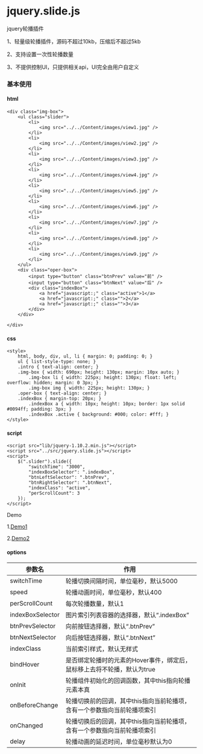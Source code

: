 # jquery.slide.js
jquery轮播插件

1、轻量级轮播插件，源码不超过10kb，压缩后不超过5kb

2、支持设置一次性轮播数量

3、不提供控制UI，只提供相关api，UI完全由用户自定义


### 基本使用
#### html
```
<div class="img-box">
    <ul class="slider">
        <li>
            <img src="../../Content/images/view1.jpg" />
        </li>
        <li>
            <img src="../../Content/images/view2.jpg" />
        </li>
        <li>
            <img src="../../Content/images/view3.jpg" />
        </li>
        <li>
            <img src="../../Content/images/view4.jpg" />
        </li>
        <li>
            <img src="../../Content/images/view5.jpg" />
        </li>
        <li>
            <img src="../../Content/images/view6.jpg" />
        </li>
        <li>
            <img src="../../Content/images/view7.jpg" />
        </li>
        <li>
            <img src="../../Content/images/view8.jpg" />
        </li>
        <li>
            <img src="../../Content/images/view9.jpg" />
        </li>
    </ul>
    <div class="oper-box">
        <input type="button" class="btnPrev" value="前" />
        <input type="button" class="btnNext" value="后" />
        <div class="indexBox">
            <a href="javascript:;" class="active">1</a>
            <a href="javascript:;" class="">2</a>
            <a href="javascript:;" class="">3</a>
        </div>
    </div>

</div>
```

#### css
```
<style>
    html, body, div, ul, li { margin: 0; padding: 0; }
    ul { list-style-type: none; }
    .intro { text-align: center; }
    .img-box { width: 690px; height: 130px; margin: 10px auto; }
        .img-box li { width: 225px; height: 130px; float: left; overflow: hidden; margin: 0 3px; }
        .img-box img { width: 225px; height: 130px; }
    .oper-box { text-align: center; }
    .indexBox { margin-top: 20px; }
        .indexBox a { width: 10px; height: 10px; border: 1px solid #0094ff; padding: 3px; }
        .indexBox .active { background: #000; color: #fff; }
</style>
```

#### script
```
<script src="lib/jquery-1.10.2.min.js"></script>
<script src="../src/jquery.slide.js"></script>
<script>
    $(".slider").slide({
        "switchTime": "3000",
        "indexBoxSelector": ".indexBox",
        "btnLeftSelector": ".btnPrev",
        "btnRightSelector": ".btnNext",
        "indexClass": "active",
        "perScrollCount": 3
    });
</script>
```
Demo

1.<a href="http://luopq.com/demo/slide/examples/index.html" target="_blank">Demo1</a>

2.<a href="http://luopq.com/demo/osum/index.html" target="_blank">Demo2</a>


#### options
| 参数名 | 作用 |
| ----  | ---- |
|switchTime| 轮播切换间隔时间，单位毫秒，默认5000|
|speed| 轮播动画时间，单位毫秒，默认400|
|perScrollCount|每次轮播数量，默认1|
|indexBoxSelector|图片索引列表容器的选择器，默认“.indexBox”|
|btnPrevSelector|向前按钮选择器，默认“.btnPrev”|
|btnNextSelector|向后按钮选择器，默认“.btnNext”|
|indexClass|当前索引样式，默认无样式|
|bindHover|是否绑定轮播时的元素的Hover事件，绑定后，鼠标移上去将不轮播，默认为true|
|onInit|轮播组件初始化的回调函数，其中this指向轮播元素本真|
|onBeforeChange|轮播切换前的回调，其中this指向当前轮播项，含有一个参数指向当前轮播项索引|
|onChanged|轮播切换后的回调，其中this指向当前轮播项，含有一个参数指向当前轮播项索引|
|delay|轮播动画的延迟时间，单位毫秒默认为0|
